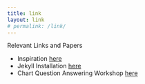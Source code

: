 ```yaml
---
title: link
layout: link
# permalink: /link/
---
```


<div class="info3">
    <p class="info3 title">Relevant Links and Papers</p>
    <ul class="info3 points">
        <li>Inspiration <a target="_blank" href="http://www.brain-score.org/">here</a></li>
        <li>Jekyll Installation <a target="_blank" href="https://jekyllrb.com/docs/installation/">here</a></li>
        <li>Chart Question Answering Workshop <a target="_blank" href="https://cqaw.github.io/">here</a></li>
    </ul>
</div>
